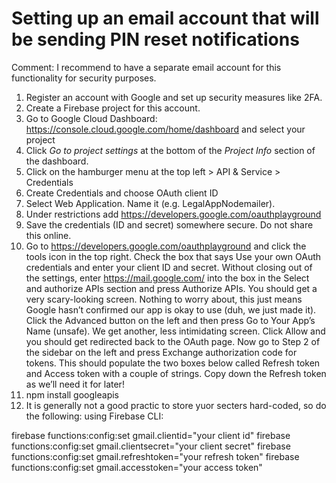 # Setting up an email account that will be sending PIN reset notifications

Comment: I recommend to have a separate email account for this functionality for security purposes.

1. Register an account with Google and set up security measures like 2FA.
2. Create a Firebase project for this account.
3. Go to Google Cloud Dashboard: https://console.cloud.google.com/home/dashboard and select your project
4. Click *Go to project settings* at the bottom of the *Project Info* section of the dashboard.
5. Click on the hamburger menu at the top left > API & Service > Credentials
6. Create Credentials and choose OAuth client ID
7. Select Web Application. Name it (e.g. LegalAppNodemailer). 
8. Under restrictions add https://developers.google.com/oauthplayground
9. Save the credentials (ID and secret) somewhere secure. Do not share this online.
10. Go to https://developers.google.com/oauthplayground and click the tools icon in the top right. Check the box that says Use your own OAuth credentials and enter your client ID and secret. Without closing out of the settings, enter https://mail.google.com/ into the box in the Select and authorize APIs section and press Authorize APIs. You should get a very scary-looking screen.
Nothing to worry about, this just means Google hasn’t confirmed our app is okay to use (duh, we just made it). Click the Advanced button on the left and then press Go to Your App’s Name (unsafe). We get another, less intimidating screen.
Click Allow and you should get redirected back to the OAuth page. Now go to Step 2 of the sidebar on the left and press Exchange authorization code for tokens.
This should populate the two boxes below called Refresh token and Access token with a couple of strings. Copy down the Refresh token as we’ll need it for later!
11. npm install googleapis
12. It is generally not a good practic to store yuor secters hard-coded, so do the following:
using Firebase CLI:

firebase functions:config:set gmail.clientid="your client id"
firebase functions:config:set gmail.clientsecret="your client secret"
firebase functions:config:set gmail.refreshtoken="your refresh token"
firebase functions:config:set gmail.accesstoken="your access token"
